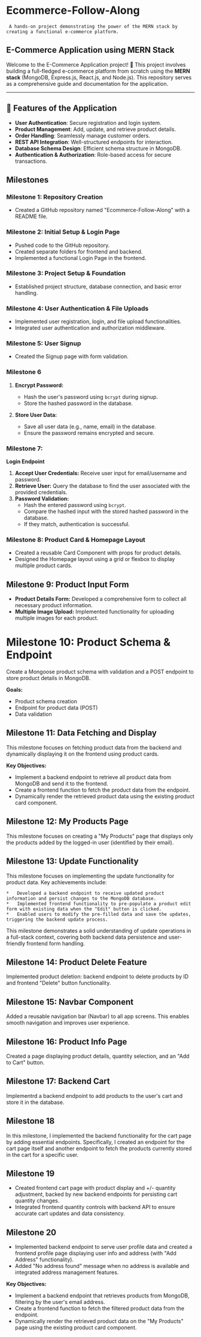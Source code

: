 # Ecommerce-Follow-Along
     
     A hands-on project demonstrating the power of the MERN stack by creating a functional e-commerce platform.

## E-Commerce Application using MERN Stack

Welcome to the E-Commerce Application project! 🚀 This project involves building a full-fledged e-commerce platform from scratch using the **MERN stack** (MongoDB, Express.js, React.js, and Node.js). This repository serves as a comprehensive guide and documentation for the application.

---

## 🌟 Features of the Application

- **User Authentication**: Secure registration and login system.
- **Product Management**: Add, update, and retrieve product details.
- **Order Handling**: Seamlessly manage customer orders.
- **REST API Integration**: Well-structured endpoints for interaction.
- **Database Schema Design**: Efficient schema structure in MongoDB.
- **Authentication & Authorization**: Role-based access for secure transactions. 


## Milestones

### Milestone 1: Repository Creation

* Created a GitHub repository named "Ecommerce-Follow-Along" with a README file.

### Milestone 2: Initial Setup & Login Page

* Pushed code to the GitHub repository.
* Created separate folders for frontend and backend.
* Implemented a functional Login Page in the frontend.

### Milestone 3: Project Setup & Foundation

* Established project structure, database connection, and basic error handling.

### Milestone 4: User Authentication & File Uploads

* Implemented user registration, login, and file upload functionalities.
* Integrated user authentication and authorization middleware.

### Milestone 5: User Signup

* Created the Signup page with form validation.

### Milestone 6

1. **Encrypt Password:**
    * Hash the user's password using `bcrypt` during signup.
    * Store the hashed password in the database.

2. **Store User Data:**
    * Save all user data (e.g., name, email) in the database. 
    * Ensure the password remains encrypted and secure.


### Milestone 7:

**Login Endpoint**

1. **Accept User Credentials:** Receive user input for email/username and password.
2. **Retrieve User:** Query the database to find the user associated with the provided credentials.
3. **Password Validation:**
    * Hash the entered password using `bcrypt`.
    * Compare the hashed input with the stored hashed password in the database. 
    * If they match, authentication is successful.

### Milestone 8: Product Card & Homepage Layout

* Created a reusable Card Component with props for product details.
* Designed the Homepage layout using a grid or flexbox to display multiple product cards.

## Milestone 9: Product Input Form

*   **Product Details Form:** Developed a comprehensive form to collect all necessary product information.
*   **Multiple Image Upload:** Implemented functionality for uploading multiple images for each product.


# Milestone 10: Product Schema & Endpoint

Create a Mongoose product schema with validation and a POST endpoint to store product details in MongoDB.

**Goals:**

* Product schema creation
* Endpoint for product data (POST)
* Data validation


## Milestone 11: Data Fetching and Display

This milestone focuses on fetching product data from the backend and dynamically displaying it on the frontend using product cards.

**Key Objectives:**

* Implement a backend endpoint to retrieve all product data from MongoDB and send it to the frontend.
* Create a frontend function to fetch the product data from the endpoint.
* Dynamically render the retrieved product data using the existing product card component.

## Milestone 12: My Products Page

This milestone focuses on creating a "My Products" page that displays only the products added by the logged-in user (identified by their email).



## Milestone 13: Update Functionality

This milestone focuses on implementing the update functionality for product data.  Key achievements include:

    *   Developed a backend endpoint to receive updated product information and persist changes to the MongoDB database.
    *   Implemented frontend functionality to pre-populate a product edit form with existing data when the "Edit" button is clicked.
    *   Enabled users to modify the pre-filled data and save the updates, triggering the backend update process.

This milestone demonstrates a solid understanding of update operations in a full-stack context, covering both backend data persistence and user-friendly frontend form handling.



## Milestone 14: Product Delete Feature

Implemented product deletion: backend endpoint to delete products by ID and frontend "Delete" button functionality.


## Milestone 15: Navbar Component
    
Added a reusable navigation bar (Navbar) to all app screens.
This enables smooth navigation and improves user experience.


## Milestone 16: Product Info Page

Created a page displaying product details, quantity selection, and an "Add to Cart" button.  


## Milestone 17: Backend Cart

Implementrd a backend endpoint to add products to the user's cart and store it in the database. 


## Milestone 18

In this milestone, I implemented the backend functionality for the cart page by adding essential endpoints. Specifically, I created an endpoint for the cart page itself and another endpoint to fetch the products currently stored in the cart for a specific user.


## Milestone 19

- Created frontend cart page with product display and +/- quantity adjustment, backed by new backend endpoints for persisting cart quantity changes.
- Integrated frontend quantity controls with backend API to ensure accurate cart updates and data consistency.


## Milestone 20

- Implemented backend endpoint to serve user profile data and created a frontend profile page displaying user info and address (with "Add Address" functionality).
- Added "No address found" message when no address is available and integrated address management features.



**Key Objectives:**

* Implement a backend endpoint that retrieves products from MongoDB, filtering by the user's email address.
* Create a frontend function to fetch the filtered product data from the endpoint.
* Dynamically render the retrieved product data on the "My Products" page using the existing product card component.

